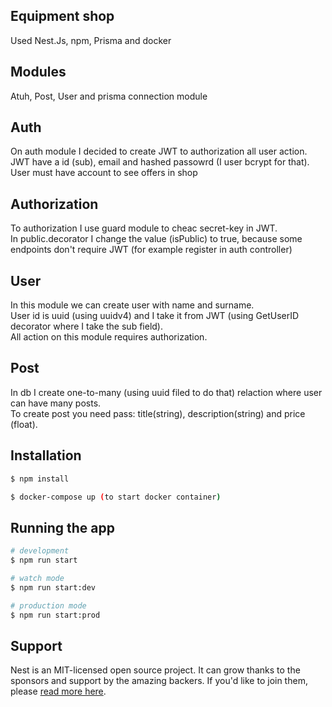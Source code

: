 ## Equipment shop
Used Nest.Js, npm, Prisma and docker
## Modules
Atuh, Post, User and prisma connection module
## Auth
On auth module I decided to create JWT to authorization all user action. <br>
JWT have a id (sub), email and hashed passowrd (I user bcrypt for that). <br>
User must have account to see offers in shop
## Authorization
To authorization I use guard module to cheac secret-key in JWT. <br>
In public.decorator I change the value (isPublic) to true, because some endpoints don't require JWT (for example register in auth controller)
## User
In this module we can create user with name and surname.<br>
User id is uuid (using uuidv4) and I take it from JWT (using GetUserID decorator where I take the sub field).<br>
All action on this module requires authorization.
## Post
In db I create one-to-many (using uuid filed to do that) relaction where user can have many posts.<br>
To create post you need pass: title(string), description(string) and price (float).
## Installation

```bash
$ npm install

$ docker-compose up (to start docker container)
```

## Running the app

```bash
# development
$ npm run start

# watch mode
$ npm run start:dev

# production mode
$ npm run start:prod
```
## Support

Nest is an MIT-licensed open source project. It can grow thanks to the sponsors and support by the amazing backers. If you'd like to join them, please [read more here](https://docs.nestjs.com/support).
